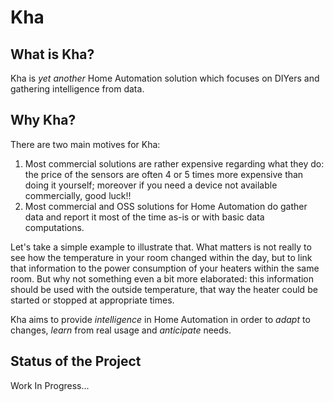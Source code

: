 # Kha

## What is Kha?
Kha is *yet another* Home Automation solution which focuses on DIYers and gathering intelligence from data.

## Why Kha?
There are two main motives for Kha:

1. Most commercial solutions are rather expensive regarding what they do: the price of the sensors are often 4 or 5 times more expensive than doing it yourself; moreover if you need a device not available commercially, good luck!!
2. Most commercial and OSS solutions for Home Automation do gather data and report it most of the time as-is or with basic data computations.

Let's take a simple example to illustrate that.
What matters is not really to see how the temperature in your room changed within the day, but to link that information to the power consumption of your heaters within the same room. But why not something even a bit more elaborated: this information should be used with the outside temperature, that way the heater could be started or stopped at appropriate times.

Kha aims to provide *intelligence* in Home Automation in order to *adapt* to changes, *learn* from real usage and *anticipate* needs.

## Status of the Project
Work In Progress...
